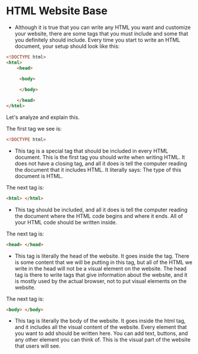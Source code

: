  
# HTML Website Base

- Although it is true that you can write any HTML you want and customize your website, there are some tags that you must include and some that you definitely should include. Every time you start to write an HTML document, your setup should look like this:

```html
<!DOCTYPE html>
<html>
    <head>

     <body>
    
     </body>

    </head>
</html>
```

Let's analyze and explain this.

The first tag we see is:

```html
<!DOCTYPE html>
```

- This tag is a special tag that should be included in every HTML document. This is the first tag you should write when writing HTML. It does not have a closing tag, and all it does is tell the computer reading the document that it includes HTML. It literally says: The type of this document is HTML.


The next tag is:

```html
<html> </html>
```

- This tag should be included, and all it does is tell the computer reading the document where the HTML code begins and where it ends. All of your HTML code should be written inside.


The next tag is:

```html
<head> </head>
```
- This tag is literally the head of the website. It goes inside the <html> tag. There is some content that we will be putting in this tag, but all of the HTML we write in the head will not be a visual element on the website. The head tag is there to write tags that give information about the website, and it is mostly used by the actual browser, not to put visual elements on the website.




The next tag is:

```html
<body> </body>
```

- This tag is literally the body of the website. It goes inside the html tag, and it includes all the visual content of the website. Every element that you want to add should be written here. You can add text, buttons, and any other element you can think of. This is the visual part of the website that users will see.

